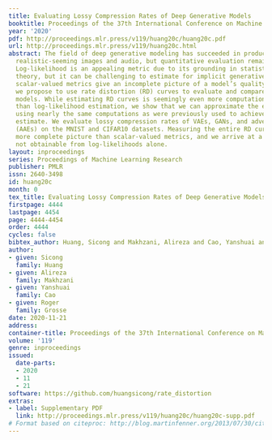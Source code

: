 ```yaml
---
title: Evaluating Lossy Compression Rates of Deep Generative Models
booktitle: Proceedings of the 37th International Conference on Machine Learning
year: '2020'
pdf: http://proceedings.mlr.press/v119/huang20c/huang20c.pdf
url: http://proceedings.mlr.press/v119/huang20c.html
abstract: The field of deep generative modeling has succeeded in producing astonishingly
  realistic-seeming images and audio, but quantitative evaluation remains a challenge.
  Log-likelihood is an appealing metric due to its grounding in statistics and information
  theory, but it can be challenging to estimate for implicit generative models, and
  scalar-valued metrics give an incomplete picture of a model’s quality. In this work,
  we propose to use rate distortion (RD) curves to evaluate and compare deep generative
  models. While estimating RD curves is seemingly even more computationally demanding
  than log-likelihood estimation, we show that we can approximate the entire RD curve
  using nearly the same computations as were previously used to achieve a single log-likelihood
  estimate. We evaluate lossy compression rates of VAEs, GANs, and adversarial autoencoders
  (AAEs) on the MNIST and CIFAR10 datasets. Measuring the entire RD curve gives a
  more complete picture than scalar-valued metrics, and we arrive at a number of insights
  not obtainable from log-likelihoods alone.
layout: inproceedings
series: Proceedings of Machine Learning Research
publisher: PMLR
issn: 2640-3498
id: huang20c
month: 0
tex_title: Evaluating Lossy Compression Rates of Deep Generative Models
firstpage: 4444
lastpage: 4454
page: 4444-4454
order: 4444
cycles: false
bibtex_author: Huang, Sicong and Makhzani, Alireza and Cao, Yanshuai and Grosse, Roger
author:
- given: Sicong
  family: Huang
- given: Alireza
  family: Makhzani
- given: Yanshuai
  family: Cao
- given: Roger
  family: Grosse
date: 2020-11-21
address: 
container-title: Proceedings of the 37th International Conference on Machine Learning
volume: '119'
genre: inproceedings
issued:
  date-parts:
  - 2020
  - 11
  - 21
software: https://github.com/huangsicong/rate_distortion
extras:
- label: Supplementary PDF
  link: http://proceedings.mlr.press/v119/huang20c/huang20c-supp.pdf
# Format based on citeproc: http://blog.martinfenner.org/2013/07/30/citeproc-yaml-for-bibliographies/
---
```

